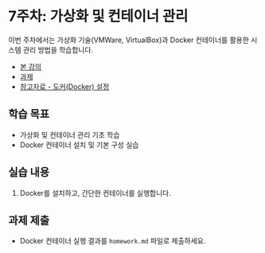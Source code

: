 # 7주차: 가상화 및 컨테이너 관리

이번 주차에서는 가상화 기술(VMWare, VirtualBox)과 Docker 컨테이너를 활용한 시스템 관리 방법을 학습합니다.

- [본 강의](./lesson.md)
- [과제](./homework.md)
- [참고자료 - 도커(Docker) 설정](./docker_setup.md)

## 학습 목표
- 가상화 및 컨테이너 관리 기초 학습
- Docker 컨테이너 설치 및 기본 구성 실습

## 실습 내용
1. Docker를 설치하고, 간단한 컨테이너를 실행합니다.

## 과제 제출
- Docker 컨테이너 실행 결과를 `homework.md` 파일로 제출하세요.

